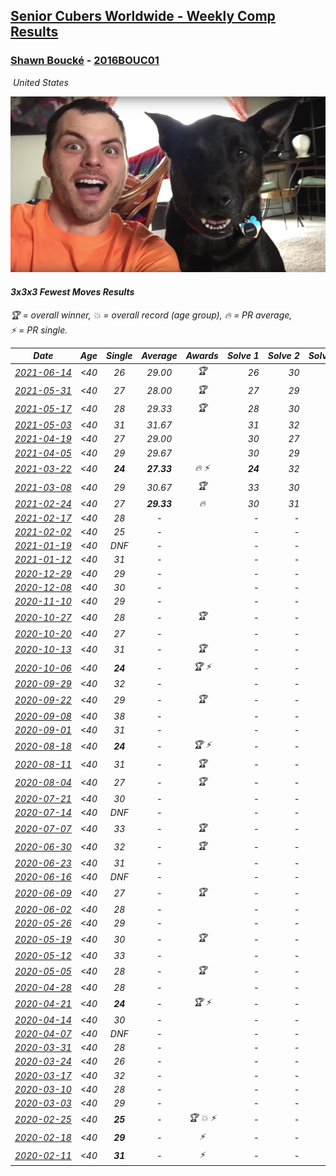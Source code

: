 <style>table {white-space: nowrap;}</style>
<link rel="stylesheet" type="text/css" href="/scw-comp/css/flags.css" />

## [Senior Cubers Worldwide - Weekly Comp Results](/scw-comp/results/)
### [Shawn Boucké](README.md) - [2016BOUC01](https://www.worldcubeassociation.org/persons/2016BOUC01?event=333fm)

<i class="flag flag-US" />&nbsp;United States

![Shawn Boucké](1471010375.png)

#### 3x3x3 Fewest Moves Results

<span style="white-space: nowrap;">🏆 = overall winner</span>, <span style="white-space: nowrap;">💥 = overall record (age group)</span>, <span style="white-space: nowrap;">🔥 = PR average</span>, <span style="white-space: nowrap;">⚡ = PR single</span>.

| Date | Age | Single | Average | Awards | Solve 1 | Solve 2 | Solve 3 | Solution |
| :--: | :--: | :--: | :--: | :--: | --: | --: | --: | :-- |
| [2021-06-14](../../results/2021-06-14/333fm.md) | <40 | 26 | 29.00 | 🏆 | 26 | 30 | 31 | [Desktop](https://www.facebook.com/events/183961263668092/permalink/185234053540813) / [Mobile](https://m.facebook.com/events/183961263668092?view=permalink&id=185234053540813) |
| [2021-05-31](../../results/2021-05-31/333fm.md) | <40 | 27 | 28.00 | 🏆 | 27 | 29 | 28 | [Desktop](https://www.facebook.com/events/146430280852734/permalink/147024317459997) / [Mobile](https://m.facebook.com/events/146430280852734?view=permalink&id=147024317459997) |
| [2021-05-17](../../results/2021-05-17/333fm.md) | <40 | 28 | 29.33 | 🏆 | 28 | 30 | 30 | [Desktop](https://www.facebook.com/events/1839966109492250/permalink/1841571262665068) / [Mobile](https://m.facebook.com/events/1839966109492250?view=permalink&id=1841571262665068) |
| [2021-05-03](../../results/2021-05-03/333fm.md) | <40 | 31 | 31.67 |  | 31 | 32 | 32 | [Desktop](https://www.facebook.com/events/177058757615887/permalink/181534687168294) / [Mobile](https://m.facebook.com/events/177058757615887?view=permalink&id=181534687168294) |
| [2021-04-19](../../results/2021-04-19/333fm.md) | <40 | 27 | 29.00 |  | 30 | 27 | 30 | [Desktop](https://www.facebook.com/events/2368271729980974/permalink/2372440556230758) / [Mobile](https://m.facebook.com/events/2368271729980974?view=permalink&id=2372440556230758) |
| [2021-04-05](../../results/2021-04-05/333fm.md) | <40 | 29 | 29.67 |  | 30 | 29 | 30 | [Desktop](https://www.facebook.com/events/477611800103946/permalink/479098549955271) / [Mobile](https://m.facebook.com/events/477611800103946?view=permalink&id=479098549955271) |
| [2021-03-22](../../results/2021-03-22/333fm.md) | <40 | **24** | **27.33** | 🔥 ⚡ | **24** | 32 | 26 | [Desktop](https://www.facebook.com/events/3984414398292690/permalink/3989367547797375) / [Mobile](https://m.facebook.com/events/3984414398292690?view=permalink&id=3989367547797375) |
| [2021-03-08](../../results/2021-03-08/333fm.md) | <40 | 29 | 30.67 | 🏆 | 33 | 30 | 29 | [Desktop](https://www.facebook.com/events/940131253397489/permalink/942504046493543) / [Mobile](https://m.facebook.com/events/940131253397489?view=permalink&id=942504046493543) |
| [2021-02-24](../../results/2021-02-24/333fm.md) | <40 | 27 | **29.33** | 🔥 | 30 | 31 | 27 | [Desktop](https://www.facebook.com/events/169585158108640/permalink/170457244688098) / [Mobile](https://m.facebook.com/events/169585158108640?view=permalink&id=170457244688098) |
| [2021-02-17](../../results/2021-02-17/333fm.md) | <40 | 28 | - |  | - | - | - | [Desktop](https://www.facebook.com/events/426651405110180/permalink/428901118218542) / [Mobile](https://m.facebook.com/events/426651405110180?view=permalink&id=428901118218542) |
| [2021-02-02](../../results/2021-02-02/333fm.md) | <40 | 25 | - |  | - | - | - | [Desktop](https://www.facebook.com/events/117342666946735/permalink/120005156680486) / [Mobile](https://m.facebook.com/events/117342666946735?view=permalink&id=120005156680486) |
| [2021-01-19](../../results/2021-01-19/333fm.md) | <40 | DNF | - |  | - | - | - | [Desktop](https://www.facebook.com/events/208650107637875/permalink/211942950641924) / [Mobile](https://m.facebook.com/events/208650107637875?view=permalink&id=211942950641924) |
| [2021-01-12](../../results/2021-01-12/333fm.md) | <40 | 31 | - |  | - | - | - | [Desktop](https://www.facebook.com/events/869995520463501/permalink/872604180202635) / [Mobile](https://m.facebook.com/events/869995520463501?view=permalink&id=872604180202635) |
| [2020-12-29](../../results/2020-12-29/333fm.md) | <40 | 29 | - |  | - | - | - | [Desktop](https://www.facebook.com/events/1029021234175509/permalink/1031076583969974) / [Mobile](https://m.facebook.com/events/1029021234175509?view=permalink&id=1031076583969974) |
| [2020-12-08](../../results/2020-12-08/333fm.md) | <40 | 30 | - |  | - | - | - | [Desktop](https://www.facebook.com/events/826580621409551/permalink/829142414486705) / [Mobile](https://m.facebook.com/events/826580621409551?view=permalink&id=829142414486705) |
| [2020-11-10](../../results/2020-11-10/333fm.md) | <40 | 29 | - |  | - | - | - | [Desktop](https://www.facebook.com/events/280668606638446/permalink/281544989884141) / [Mobile](https://m.facebook.com/events/280668606638446?view=permalink&id=281544989884141) |
| [2020-10-27](../../results/2020-10-27/333fm.md) | <40 | 28 | - | 🏆 | - | - | - | [Desktop](https://www.facebook.com/events/880057996062875/permalink/881182359283772) / [Mobile](https://m.facebook.com/events/880057996062875?view=permalink&id=881182359283772) |
| [2020-10-20](../../results/2020-10-20/333fm.md) | <40 | 27 | - |  | - | - | - | [Desktop](https://www.facebook.com/events/3058979497541923/permalink/3061106023995937) / [Mobile](https://m.facebook.com/events/3058979497541923?view=permalink&id=3061106023995937) |
| [2020-10-13](../../results/2020-10-13/333fm.md) | <40 | 31 | - | 🏆 | - | - | - | [Desktop](https://www.facebook.com/events/671611896802943/permalink/674202033210596) / [Mobile](https://m.facebook.com/events/671611896802943?view=permalink&id=674202033210596) |
| [2020-10-06](../../results/2020-10-06/333fm.md) | <40 | **24** | - | 🏆 ⚡ | - | - | - | [Desktop](https://www.facebook.com/events/836710610404618/permalink/839749483434064) / [Mobile](https://m.facebook.com/events/836710610404618?view=permalink&id=839749483434064) |
| [2020-09-29](../../results/2020-09-29/333fm.md) | <40 | 32 | - |  | - | - | - | [Desktop](https://www.facebook.com/events/335206657590456/permalink/335776474200141) / [Mobile](https://m.facebook.com/events/335206657590456?view=permalink&id=335776474200141) |
| [2020-09-22](../../results/2020-09-22/333fm.md) | <40 | 29 | - | 🏆 | - | - | - | [Desktop](https://www.facebook.com/events/793763071442450/permalink/794424971376260) / [Mobile](https://m.facebook.com/events/793763071442450?view=permalink&id=794424971376260) |
| [2020-09-08](../../results/2020-09-08/333fm.md) | <40 | 38 | - |  | - | - | - | [Desktop](https://www.facebook.com/events/328891351562846/permalink/330952128023435) / [Mobile](https://m.facebook.com/events/328891351562846?view=permalink&id=330952128023435) |
| [2020-09-01](../../results/2020-09-01/333fm.md) | <40 | 31 | - |  | - | - | - | [Desktop](https://www.facebook.com/events/2722940861324520/permalink/2726775390941067) / [Mobile](https://m.facebook.com/events/2722940861324520?view=permalink&id=2726775390941067) |
| [2020-08-18](../../results/2020-08-18/333fm.md) | <40 | **24** | - | 🏆 ⚡ | - | - | - | [Desktop](https://www.facebook.com/events/1040688916351072/permalink/1044955992591031) / [Mobile](https://m.facebook.com/events/1040688916351072?view=permalink&id=1044955992591031) |
| [2020-08-11](../../results/2020-08-11/333fm.md) | <40 | 31 | - | 🏆 | - | - | - | [Desktop](https://www.facebook.com/events/959119871274156/permalink/961963137656496) / [Mobile](https://m.facebook.com/events/959119871274156?view=permalink&id=961963137656496) |
| [2020-08-04](../../results/2020-08-04/333fm.md) | <40 | 27 | - | 🏆 | - | - | - | [Desktop](https://www.facebook.com/events/665512590717721/permalink/666925327243114) / [Mobile](https://m.facebook.com/events/665512590717721?view=permalink&id=666925327243114) |
| [2020-07-21](../../results/2020-07-21/333fm.md) | <40 | 30 | - |  | - | - | - | [Desktop](https://www.facebook.com/events/720490528496412/permalink/722760851602713) / [Mobile](https://m.facebook.com/events/720490528496412?view=permalink&id=722760851602713) |
| [2020-07-14](../../results/2020-07-14/333fm.md) | <40 | DNF | - |  | - | - | - | [Desktop](https://www.facebook.com/events/1103134150080209/permalink/1106994676360823) / [Mobile](https://m.facebook.com/events/1103134150080209?view=permalink&id=1106994676360823) |
| [2020-07-07](../../results/2020-07-07/333fm.md) | <40 | 33 | - | 🏆 | - | - | - | [Desktop](https://www.facebook.com/events/881997795616111/permalink/883605065455384) / [Mobile](https://m.facebook.com/events/881997795616111?view=permalink&id=883605065455384) |
| [2020-06-30](../../results/2020-06-30/333fm.md) | <40 | 32 | - | 🏆 | - | - | - | [Desktop](https://www.facebook.com/events/1574705676027540/permalink/1575348462629928) / [Mobile](https://m.facebook.com/events/1574705676027540?view=permalink&id=1575348462629928) |
| [2020-06-23](../../results/2020-06-23/333fm.md) | <40 | 31 | - |  | - | - | - | [Desktop](https://www.facebook.com/events/284763775909443/permalink/287335005652320) / [Mobile](https://m.facebook.com/events/284763775909443?view=permalink&id=287335005652320) |
| [2020-06-16](../../results/2020-06-16/333fm.md) | <40 | DNF | - |  | - | - | - | [Desktop](https://www.facebook.com/events/753945178677521/permalink/756328728439166) / [Mobile](https://m.facebook.com/events/753945178677521?view=permalink&id=756328728439166) |
| [2020-06-09](../../results/2020-06-09/333fm.md) | <40 | 27 | - | 🏆 | - | - | - | [Desktop](https://www.facebook.com/events/855783411578420/permalink/856857321471029) / [Mobile](https://m.facebook.com/events/855783411578420?view=permalink&id=856857321471029) |
| [2020-06-02](../../results/2020-06-02/333fm.md) | <40 | 28 | - |  | - | - | - | [Desktop](https://www.facebook.com/events/3920457157996941/permalink/3940376476005009) / [Mobile](https://m.facebook.com/events/3920457157996941?view=permalink&id=3940376476005009) |
| [2020-05-26](../../results/2020-05-26/333fm.md) | <40 | 29 | - |  | - | - | - | [Desktop](https://www.facebook.com/events/2622968941252005/permalink/2623283234553909) / [Mobile](https://m.facebook.com/events/2622968941252005?view=permalink&id=2623283234553909) |
| [2020-05-19](../../results/2020-05-19/333fm.md) | <40 | 30 | - | 🏆 | - | - | - | [Desktop](https://www.facebook.com/events/568280284126471/permalink/571540883800411) / [Mobile](https://m.facebook.com/events/568280284126471?view=permalink&id=571540883800411) |
| [2020-05-12](../../results/2020-05-12/333fm.md) | <40 | 33 | - |  | - | - | - | [Desktop](https://www.facebook.com/events/2563130363933815/permalink/2563326017247583) / [Mobile](https://m.facebook.com/events/2563130363933815?view=permalink&id=2563326017247583) |
| [2020-05-05](../../results/2020-05-05/333fm.md) | <40 | 28 | - | 🏆 | - | - | - | [Desktop](https://www.facebook.com/events/271150663928664/permalink/271684503875280) / [Mobile](https://m.facebook.com/events/271150663928664?view=permalink&id=271684503875280) |
| [2020-04-28](../../results/2020-04-28/333fm.md) | <40 | 28 | - |  | - | - | - | [Desktop](https://www.facebook.com/events/339284923718995/permalink/339355220378632) / [Mobile](https://m.facebook.com/events/339284923718995?view=permalink&id=339355220378632) |
| [2020-04-21](../../results/2020-04-21/333fm.md) | <40 | **24** | - | 🏆 ⚡ | - | - | - | [Desktop](https://www.facebook.com/events/573932290186676/permalink/574620073451231) / [Mobile](https://m.facebook.com/events/573932290186676?view=permalink&id=574620073451231) |
| [2020-04-14](../../results/2020-04-14/333fm.md) | <40 | 30 | - |  | - | - | - | [Desktop](https://www.facebook.com/events/1537311246473343/permalink/1538789432992191) / [Mobile](https://m.facebook.com/events/1537311246473343?view=permalink&id=1538789432992191) |
| [2020-04-07](../../results/2020-04-07/333fm.md) | <40 | DNF | - |  | - | - | - | [Desktop](https://www.facebook.com/events/253518435802861/permalink/254356069052431) / [Mobile](https://m.facebook.com/events/253518435802861?view=permalink&id=254356069052431) |
| [2020-03-31](../../results/2020-03-31/333fm.md) | <40 | 28 | - |  | - | - | - | [Desktop](https://www.facebook.com/events/511598773063510/permalink/512363329653721) / [Mobile](https://m.facebook.com/events/511598773063510?view=permalink&id=512363329653721) |
| [2020-03-24](../../results/2020-03-24/333fm.md) | <40 | 26 | - |  | - | - | - | [Desktop](https://www.facebook.com/events/500266387310754/permalink/501216437215749) / [Mobile](https://m.facebook.com/events/500266387310754?view=permalink&id=501216437215749) |
| [2020-03-17](../../results/2020-03-17/333fm.md) | <40 | 32 | - |  | - | - | - | [Desktop](https://www.facebook.com/events/210706923625115/permalink/211886366840504) / [Mobile](https://m.facebook.com/events/210706923625115?view=permalink&id=211886366840504) |
| [2020-03-10](../../results/2020-03-10/333fm.md) | <40 | 28 | - |  | - | - | - | [Desktop](https://www.facebook.com/events/640532176759268/permalink/640567056755780) / [Mobile](https://m.facebook.com/events/640532176759268?view=permalink&id=640567056755780) |
| [2020-03-03](../../results/2020-03-03/333fm.md) | <40 | 29 | - |  | - | - | - | [Desktop](https://www.facebook.com/events/235909040903027/permalink/236098827550715) / [Mobile](https://m.facebook.com/events/235909040903027?view=permalink&id=236098827550715) |
| [2020-02-25](../../results/2020-02-25/333fm.md) | <40 | **25** | - | 🏆 💥 ⚡ | - | - | - | [Desktop](https://www.facebook.com/events/215751886207638/permalink/215957959520364) / [Mobile](https://m.facebook.com/events/215751886207638?view=permalink&id=215957959520364) |
| [2020-02-18](../../results/2020-02-18/333fm.md) | <40 | **29** | - | ⚡ | - | - | - | [Desktop](https://www.facebook.com/groups/1604105099735401/permalink/2146673152145257) / [Mobile](https://m.facebook.com/groups/1604105099735401?view=permalink&id=2146673152145257) |
| [2020-02-11](../../results/2020-02-11/333fm.md) | <40 | **31** | - | ⚡ | - | - | - | [Desktop](https://www.facebook.com/groups/1604105099735401/permalink/2138923996253506) / [Mobile](https://m.facebook.com/groups/1604105099735401?view=permalink&id=2138923996253506) |


<!-- Global site tag (gtag.js) - Google Analytics -->
<script async src="https://www.googletagmanager.com/gtag/js?id=UA-86348435-3"></script>
<script>window.dataLayer = window.dataLayer || []; function gtag() {dataLayer.push(arguments);} gtag('js', new Date()); gtag('config', 'UA-86348435-3');</script>
